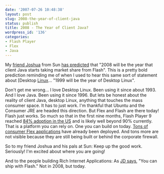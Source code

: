 ```yaml
---
date: '2007-07-26 10:48:38'
layout: post
slug: 2008-the-year-of-client-java
status: publish
title: 2008 - The Year of Client Java?
wordpress_id: '136'
categories:
- Flash Player
- Flex
- Java
---
```


My [friend Joshua](http://javaposse.googlegroups.com/web/FlexAndSwingCanBeFriends.JPG) from Sun [has predicted](http://weblogs.java.net/blog/joshy/archive/2007/07/java_fx_updated.html) that "2008 will be the year that client Java starts taking market share from Flash".  This is a pretty bold prediction reminding me of when I used to hear this same sort of statement about [Desktop [Linux](http://news.zdnet.co.uk/software/0,1000000121,2073066,00.htm)...  "1999 will be the year of Desktop Linux".

Don't get me wrong...  I love Desktop Linux.  Been using it since about 1993.  And I love Java.  Been using it since 1996.  But lets be honest about the reality of client Java, desktop Linux, anything that touches the mass consumer space.  It has to just work.  I'm thankful that Ubuntu and the Consumer JRE are headed this direction.  But Flex and Flash are there today!  Flash just works.  So much so that in the first nine months, Flash Player 9 reached [84% adoption in the US](http://www.adobe.com/products/player_census/flashplayer/version_penetration.html) and is likely well beyond 90% currently.  That is a platform you can rely on.  One you can build on today.  [Tons of consumer Flex applications](http://www.flex.org/showcase/) have already been deployed.  And tons more are not visible because they are still being built or behind the corporate firewall.

So to my friend Joshua and his pals at Sun: Keep up the good work.  Seriously!  I'm excited about where you are going!

And to the people building Rich Internet Applications: As [JD says](http://weblogs.macromedia.com/jd/archives/2007/07/javafx_compiler.cfm), "You can ship with Flash."  Not in 2008, but today.
